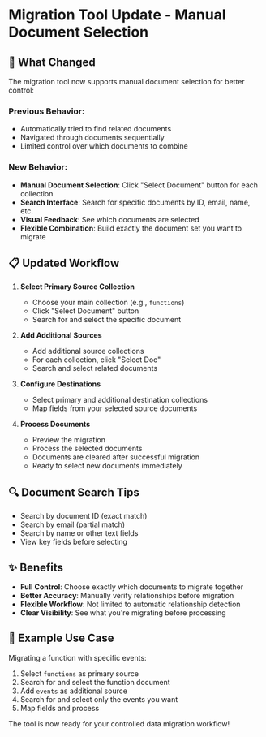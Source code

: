# Migration Tool Update - Manual Document Selection

## 🚀 What Changed

The migration tool now supports manual document selection for better control:

### Previous Behavior:
- Automatically tried to find related documents
- Navigated through documents sequentially
- Limited control over which documents to combine

### New Behavior:
- **Manual Document Selection**: Click "Select Document" button for each collection
- **Search Interface**: Search for specific documents by ID, email, name, etc.
- **Visual Feedback**: See which documents are selected
- **Flexible Combination**: Build exactly the document set you want to migrate

## 📋 Updated Workflow

1. **Select Primary Source Collection**
   - Choose your main collection (e.g., `functions`)
   - Click "Select Document" button
   - Search for and select the specific document

2. **Add Additional Sources**
   - Add additional source collections
   - For each collection, click "Select Doc" 
   - Search and select related documents

3. **Configure Destinations**
   - Select primary and additional destination collections
   - Map fields from your selected source documents

4. **Process Documents**
   - Preview the migration
   - Process the selected documents
   - Documents are cleared after successful migration
   - Ready to select new documents immediately

## 🔍 Document Search Tips

- Search by document ID (exact match)
- Search by email (partial match)
- Search by name or other text fields
- View key fields before selecting

## ✨ Benefits

- **Full Control**: Choose exactly which documents to migrate together
- **Better Accuracy**: Manually verify relationships before migration
- **Flexible Workflow**: Not limited to automatic relationship detection
- **Clear Visibility**: See what you're migrating before processing

## 🎯 Example Use Case

Migrating a function with specific events:
1. Select `functions` as primary source
2. Search for and select the function document
3. Add `events` as additional source
4. Search for and select only the events you want
5. Map fields and process

The tool is now ready for your controlled data migration workflow!